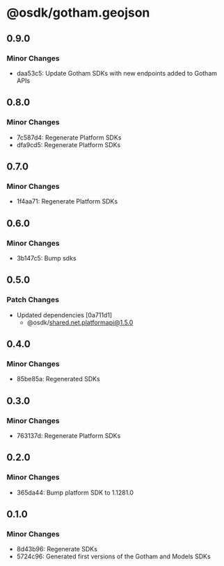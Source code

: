 # @osdk/gotham.geojson

## 0.9.0

### Minor Changes

- daa53c5: Update Gotham SDKs with new endpoints added to Gotham APIs

## 0.8.0

### Minor Changes

- 7c587d4: Regenerate Platform SDKs
- dfa9cd5: Regenerate Platform SDKs

## 0.7.0

### Minor Changes

- 1f4aa71: Regenerate Platform SDKs

## 0.6.0

### Minor Changes

- 3b147c5: Bump sdks

## 0.5.0

### Patch Changes

- Updated dependencies [0a711d1]
  - @osdk/shared.net.platformapi@1.5.0

## 0.4.0

### Minor Changes

- 85be85a: Regenerated SDKs

## 0.3.0

### Minor Changes

- 763137d: Regenerate Platform SDKs

## 0.2.0

### Minor Changes

- 365da44: Bump platform SDK to 1.1281.0

## 0.1.0

### Minor Changes

- 8d43b96: Regenerate SDKs
- 5724c96: Generated first versions of the Gotham and Models SDKs
